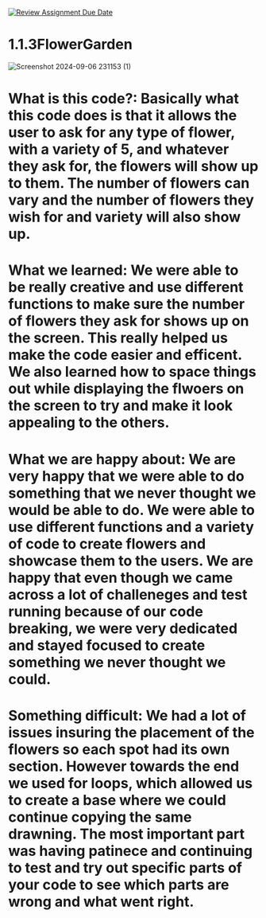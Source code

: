 [![Review Assignment Due Date](https://classroom.github.com/assets/deadline-readme-button-22041afd0340ce965d47ae6ef1cefeee28c7c493a6346c4f15d667ab976d596c.svg)](https://classroom.github.com/a/CH30njZ-)
# 1.1.3FlowerGarden
![Screenshot 2024-09-06 231153 (1)](https://github.com/user-attachments/assets/e3b73071-a03f-40af-96ce-ef2dfd3e30dc)
# What is this code?: Basically what this code does is that it allows the user to ask for any type of flower, with a variety of 5, and whatever they ask for, the flowers will show up to them. The number of flowers can vary and the number of flowers they wish for and variety will also show up. 

# What we learned: We were able to be really creative and use different functions to make sure the number of flowers they ask for shows up on the screen. This really helped us make the code easier and efficent. We also learned how to space things out while displaying the flwoers on the screen to try and make it look appealing to the others. 

# What we are happy about: We are very happy that we were able to do something that we never thought we would be able to do. We were able to use different functions and a variety of code to create flowers and showcase them to the users. We are happy that even though we came across a lot of challeneges and test running because of our code breaking, we were very dedicated and stayed focused to create something we never thought we could. 

# Something difficult: We had a lot of issues insuring the placement of the flowers so each spot had its own section. However towards the end we used for loops, which allowed us to create a base where we could continue copying the same drawning. The most important part was having patinece and continuing to test and try out specific parts of your code to see which parts are wrong and what went right. 
